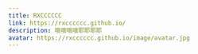 ```yaml
---
title: RXCCCCCC
link: https://rxcccccc.github.io/
description: 哦哦哦哦耶耶耶耶
avatar: https://rxcccccc.github.io/image/avatar.jpg
---
```

